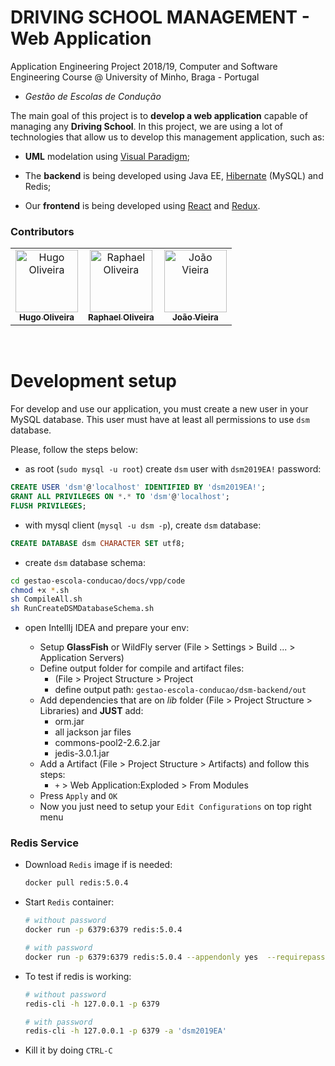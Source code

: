 # DRIVING SCHOOL MANAGEMENT - Web Application

Application Engineering Project 2018/19, Computer and Software Engineering Course @ University of Minho, Braga - Portugal

- _Gestão de Escolas de Condução_

The main goal of this project is to **develop a web application** capable of managing any **Driving School**. In this project, we are using a lot of technologies that allow us to develop this management application, such as:

- **UML** modelation using [Visual Paradigm](https://www.visual-paradigm.com/);

- The **backend** is being developed using Java EE, [Hibernate](https://hibernate.org/) (MySQL) and Redis;

- Our **frontend** is being developed using [React](https://reactjs.org/) and [Redux](https://redux.js.org/introduction/getting-started).

### Contributors

<table align="center">
  <tr>
    <td align="center">
      <a href="https://github.com/oliveirahugo68">
        <img src="https://avatars3.githubusercontent.com/u/29900750?s=460&v=4" width="100px;" alt="Hugo Oliveira"/>
        <br />
        <sub><b>Hugo Oliveira</b>
      </a>
    </td>
    <td align="center">
      <a href="https://github.com/raphael28">
        <img src="https://avatars2.githubusercontent.com/u/43729094?s=460&v=4" width="100px;" alt="Raphael Oliveira"/>
        <br />
        <sub><b>Raphael Oliveira</b>
      </a>
    </td>
    <td align="center">
      <a href="https://github.com/JoaoVieira97">
        <img src="https://avatars2.githubusercontent.com/u/34378224?s=460&v=4" width="100px;" alt="João Vieira"/>
        <br />
        <sub><b>João Vieira</b>
      </a>
    </td>
  </tr>
</table>

<br >

# Development setup

For develop and use our application, you must create a new user in your MySQL database. This user must have at least all permissions to use `dsm` database.

Please, follow the steps below:

- as root (`sudo mysql -u root`) create `dsm` user with `dsm2019EA!` password:

```sql
CREATE USER 'dsm'@'localhost' IDENTIFIED BY 'dsm2019EA!';
GRANT ALL PRIVILEGES ON *.* TO 'dsm'@'localhost';
FLUSH PRIVILEGES;
```

- with mysql client (`mysql -u dsm -p`), create `dsm` database:

```sql
CREATE DATABASE dsm CHARACTER SET utf8;
```

- create `dsm` database schema:

```bash
cd gestao-escola-conducao/docs/vpp/code
chmod +x *.sh
sh CompileAll.sh
sh RunCreateDSMDatabaseSchema.sh
```

- open IntellIj IDEA and prepare your env:

  - Setup **GlassFish** or WildFly server (File > Settings > Build ... > Application Servers)
  - Define output folder for compile and artifact files:
    - (File > Project Structure > Project
    - define output path: `gestao-escola-conducao/dsm-backend/out`
  - Add dependencies that are on _lib_ folder (File > Project Structure > Libraries) and **JUST** add:
    - orm.jar
    - all jackson jar files
    - commons-pool2-2.6.2.jar
    - jedis-3.0.1.jar
  - Add a Artifact (File > Project Structure > Artifacts) and follow this steps:
    - `+` > Web Application:Exploded > From Modules
  - Press `Apply` and `OK`
  - Now you just need to setup your `Edit Configurations` on top right menu

### Redis Service

- Download `Redis` image if is needed:

  ```bash
  docker pull redis:5.0.4
  ```

- Start `Redis` container:

  ```bash
  # without password
  docker run -p 6379:6379 redis:5.0.4

  # with password
  docker run -p 6379:6379 redis:5.0.4 --appendonly yes  --requirepass "dsmEA2019"
  ```

- To test if redis is working:

  ```bash
  # without password
  redis-cli -h 127.0.0.1 -p 6379

  # with password
  redis-cli -h 127.0.0.1 -p 6379 -a 'dsm2019EA'
  ```

- Kill it by doing `CTRL-C`

